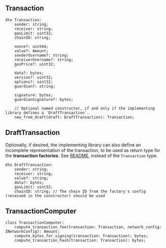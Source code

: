 ## Transaction

```
dto Transaction:
    sender: string;
    receiver: string;
    gasLimit: uint32;
    chainID: string;

    nonce?: uint64;
    value?: Amount;
    senderUsername?: string;
    receiverUsername?: string;
    gasPrice?: uint32;

    data?: bytes;
    version?: uint32;
    options?: uint32;
    guardian?: string;

    signature: bytes;
    guardianSignature?: bytes;

    // Optional named constructor, if and only if the implementing library defines a `DraftTransaction`.
    new_from_draft(draft: DraftTransaction): Transaction;
```

## DraftTransaction

Optionally, if desired, the implementing library can also define an incomplete representation of the transaction, to be used as return type for the **transaction factories**. See [README](../README.md), instead of the `Transaction` type.

```
dto DraftTransaction:
    sender: string;
    receiver: string;
    value?: string;
    data?: bytes;
    gasLimit: uint32;
    chainID: string; // The chain ID from the factory's config (received in the constructor) should be used
```

## TransactionComputer

```
class TransactionComputer:
    compute_transaction_fee(transaction: Transaction, network_config: INetworkConfig): Amount;
    compute_bytes_for_signing(transaction: Transaction): bytes;
    compute_transaction_hash(transaction: Transaction): bytes;
```

